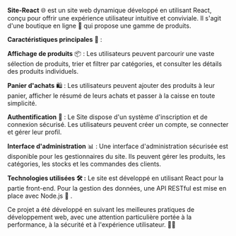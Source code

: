 <strong>Site-React</strong> 🌐 est un site web dynamique développé en utilisant React, conçu pour offrir une expérience utilisateur intuitive et conviviale. Il s'agit d'une boutique en ligne 🛒 qui propose une gamme de produits.

<strong>Caractéristiques principales</strong> 🚀 :

<strong>Affichage de produits</strong> 📦 : Les utilisateurs peuvent parcourir une vaste sélection de produits, trier et filtrer par catégories, et consulter les détails des produits individuels.

<strong>Panier d'achats</strong> 🛍️ : Les utilisateurs peuvent ajouter des produits à leur panier, afficher le résumé de leurs achats et passer à la caisse en toute simplicité.

<strong>Authentification</strong> 🔐 : Le Site dispose d'un système d'inscription et de connexion sécurisé. Les utilisateurs peuvent créer un compte, se connecter et gérer leur profil.

<strong>Interface d'administration</strong> 📊 : Une interface d'administration sécurisée est disponible pour les gestionnaires du site. Ils peuvent gérer les produits, les catégories, les stocks et les commandes des clients.

<strong>Technologies utilisées 🛠️ :</strong>
Le site est développé en utilisant React pour la partie front-end. Pour la gestion des données, une API RESTful est mise en place avec Node.js 🚀 .

Ce projet a été développé en suivant les meilleures pratiques de développement web, avec une attention particulière portée à la performance, à la sécurité et à l'expérience utilisateur. 💼🚀 
